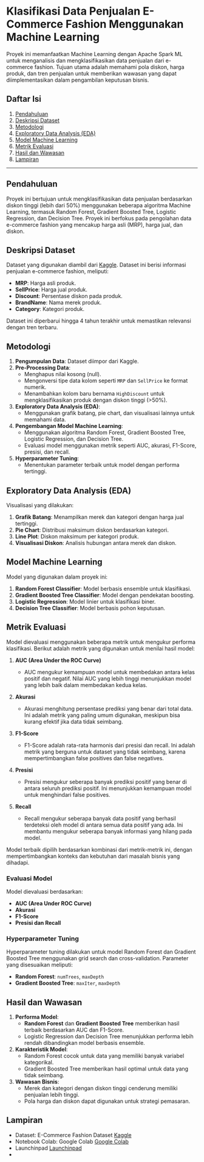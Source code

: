 # Klasifikasi Data Penjualan E-Commerce Fashion Menggunakan Machine Learning

Proyek ini memanfaatkan Machine Learning dengan Apache Spark ML untuk menganalisis dan mengklasifikasikan data penjualan dari e-commerce fashion. Tujuan utama adalah memahami pola diskon, harga produk, dan tren penjualan untuk memberikan wawasan yang dapat diimplementasikan dalam pengambilan keputusan bisnis.

## Daftar Isi
1. [Pendahuluan](#pendahuluan)
2. [Deskripsi Dataset](#deskripsi-dataset)
3. [Metodologi](#metodologi)
4. [Exploratory Data Analysis (EDA)](#exploratory-data-analysis-eda)
5. [Model Machine Learning](#model-machine-learning)
6. [Metrik Evaluasi](#metrik-evaluasi)
7. [Hasil dan Wawasan](#hasil-dan-wawasan)
8. [Lampiran](#lampiran)
---

## Pendahuluan
Proyek ini bertujuan untuk mengklasifikasikan data penjualan berdasarkan diskon tinggi (lebih dari 50%) menggunakan beberapa algoritma Machine Learning, termasuk Random Forest, Gradient Boosted Tree, Logistic Regression, dan Decision Tree. Proyek ini berfokus pada pengolahan data e-commerce fashion yang mencakup harga asli (MRP), harga jual, dan diskon.

## Deskripsi Dataset
Dataset yang digunakan diambil dari [Kaggle](https://www.kaggle.com/datasets/mukuldeshantri/ecommerce-fashion-dataset). Dataset ini berisi informasi penjualan e-commerce fashion, meliputi:
- **MRP**: Harga asli produk.
- **SellPrice**: Harga jual produk.
- **Discount**: Persentase diskon pada produk.
- **BrandName**: Nama merek produk.
- **Category**: Kategori produk.

Dataset ini diperbarui hingga 4 tahun terakhir untuk memastikan relevansi dengan tren terbaru.

## Metodologi
1. **Pengumpulan Data**: Dataset diimpor dari Kaggle.
2. **Pre-Processing Data**:  
   - Menghapus nilai kosong (null).  
   - Mengonversi tipe data kolom seperti `MRP` dan `SellPrice` ke format numerik.  
   - Menambahkan kolom baru bernama `HighDiscount` untuk mengklasifikasikan produk dengan diskon tinggi (>50%).  
3. **Exploratory Data Analysis (EDA)**:
   - Menggunakan grafik batang, pie chart, dan visualisasi lainnya untuk memahami data.
4. **Pengembangan Model Machine Learning**:
   - Menggunakan algoritma Random Forest, Gradient Boosted Tree, Logistic Regression, dan Decision Tree.
   - Evaluasi model menggunakan metrik seperti AUC, akurasi, F1-Score, presisi, dan recall.
5. **Hyperparameter Tuning**:
   - Menentukan parameter terbaik untuk model dengan performa tertinggi.

## Exploratory Data Analysis (EDA)
Visualisasi yang dilakukan:
1. **Grafik Batang**: Menampilkan merek dan kategori dengan harga jual tertinggi.
2. **Pie Chart**: Distribusi maksimum diskon berdasarkan kategori.
3. **Line Plot**: Diskon maksimum per kategori produk.
4. **Visualisasi Diskon**: Analisis hubungan antara merek dan diskon.

## Model Machine Learning
Model yang digunakan dalam proyek ini:
1. **Random Forest Classifier**: Model berbasis ensemble untuk klasifikasi.
2. **Gradient Boosted Tree Classifier**: Model dengan pendekatan boosting.
3. **Logistic Regression**: Model linier untuk klasifikasi biner.
4. **Decision Tree Classifier**: Model berbasis pohon keputusan.

## Metrik Evaluasi
Model dievaluasi menggunakan beberapa metrik untuk mengukur performa klasifikasi. Berikut adalah metrik yang digunakan untuk menilai hasil model:

1. **AUC (Area Under the ROC Curve)**  
   - AUC mengukur kemampuan model untuk membedakan antara kelas positif dan negatif. Nilai AUC yang lebih tinggi menunjukkan model yang lebih baik dalam membedakan kedua kelas.

2. **Akurasi**  
   - Akurasi menghitung persentase prediksi yang benar dari total data. Ini adalah metrik yang paling umum digunakan, meskipun bisa kurang efektif jika data tidak seimbang.

3. **F1-Score**  
   - F1-Score adalah rata-rata harmonis dari presisi dan recall. Ini adalah metrik yang berguna untuk dataset yang tidak seimbang, karena mempertimbangkan false positives dan false negatives.

4. **Presisi**  
   - Presisi mengukur seberapa banyak prediksi positif yang benar di antara seluruh prediksi positif. Ini menunjukkan kemampuan model untuk menghindari false positives.

5. **Recall**  
   - Recall mengukur seberapa banyak data positif yang berhasil terdeteksi oleh model di antara semua data positif yang ada. Ini membantu mengukur seberapa banyak informasi yang hilang pada model.

Model terbaik dipilih berdasarkan kombinasi dari metrik-metrik ini, dengan mempertimbangkan konteks dan kebutuhan dari masalah bisnis yang dihadapi.

### Evaluasi Model
Model dievaluasi berdasarkan:
- **AUC (Area Under ROC Curve)**  
- **Akurasi**  
- **F1-Score**  
- **Presisi dan Recall**

### Hyperparameter Tuning
Hyperparameter tuning dilakukan untuk model Random Forest dan Gradient Boosted Tree menggunakan grid search dan cross-validation. Parameter yang disesuaikan meliputi:
- **Random Forest**: `numTrees`, `maxDepth`
- **Gradient Boosted Tree**: `maxIter`, `maxDepth`

## Hasil dan Wawasan
1. **Performa Model**:
   - **Random Forest** dan **Gradient Boosted Tree** memberikan hasil terbaik berdasarkan AUC dan F1-Score.
   - Logistic Regression dan Decision Tree menunjukkan performa lebih rendah dibandingkan model berbasis ensemble.
2. **Karakteristik Model**:
   - Random Forest cocok untuk data yang memiliki banyak variabel kategorikal.
   - Gradient Boosted Tree memberikan hasil optimal untuk data yang tidak seimbang.
3. **Wawasan Bisnis**:
   - Merek dan kategori dengan diskon tinggi cenderung memiliki penjualan lebih tinggi.
   - Pola harga dan diskon dapat digunakan untuk strategi pemasaran.

## Lampiran

 - Dataset: E-Commerce Fashion Dataset [Kaggle](https://www.kaggle.com/datasets/mukuldeshantri/ecommerce-fashion-dataset)
 - Notebook Colab: Google Colab [Google Colab](https://colab.research.google.com/drive/18wNjw-FoVbG33Iq3kQvzNLLUXJrCWepR?usp=sharing)
 - Launchinpad [Launchinpad](https://launchinpad.com/project/analisis-dan-klasifikasi-diskon-produk-pada-dataset-e-commerce-fashion-menggunakan-spark-ml-84be5f9)
 - 
